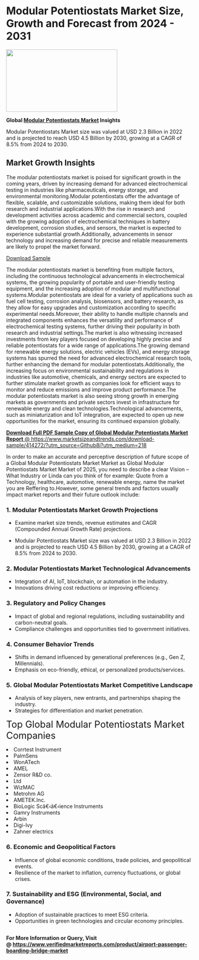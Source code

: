 <H1>Modular Potentiostats Market Size, Growth and Forecast from 2024 - 2031</H1><img class="aligncenter size-medium wp-image-584254" src="https://thirdeyenews.in/wp-content/uploads/2024/09/Global-Market-Research-300x168.jpeg" alt="" width="300" height="168" /><p><strong>Global&nbsp;<a href="https://www.marketsizeandtrends.com/download-sample/414272/?utm_source=Github8j?utm_medium=218">Modular Potentiostats Market</a> Insights</strong></p><p>Modular Potentiostats Market size was valued at USD 2.3 Billion in 2022 and is projected to reach USD 4.5 Billion by 2030, growing at a CAGR of 8.5% from 2024 to 2030.</p><p><h2>Market Growth Insights</h2> <p>The modular potentiostats market is poised for significant growth in the coming years, driven by increasing demand for advanced electrochemical testing in industries like pharmaceuticals, energy storage, and environmental monitoring.Modular potentiostats offer the advantage of flexible, scalable, and customizable solutions, making them ideal for both research and industrial applications.With the rise in research and development activities across academic and commercial sectors, coupled with the growing adoption of electrochemical techniques in battery development, corrosion studies, and sensors, the market is expected to experience substantial growth.Additionally, advancements in sensor technology and increasing demand for precise and reliable measurements are likely to propel the market forward.</p> <p><a href="#">Download Sample</a></p> <p>The modular potentiostats market is benefiting from multiple factors, including the continuous technological advancements in electrochemical systems, the growing popularity of portable and user-friendly testing equipment, and the increasing adoption of modular and multifunctional systems.Modular potentiostats are ideal for a variety of applications such as fuel cell testing, corrosion analysis, biosensors, and battery research, as they allow for easy upgrades and customization according to specific experimental needs.Moreover, their ability to handle multiple channels and integrated components enhances the versatility and performance of electrochemical testing systems, further driving their popularity in both research and industrial settings.The market is also witnessing increased investments from key players focused on developing highly precise and reliable potentiostats for a wide range of applications.The growing demand for renewable energy solutions, electric vehicles (EVs), and energy storage systems has spurred the need for advanced electrochemical research tools, further enhancing the demand for modular potentiostats.Additionally, the increasing focus on environmental sustainability and regulations in industries like automotive, chemicals, and energy sectors are expected to further stimulate market growth as companies look for efficient ways to monitor and reduce emissions and improve product performance.The modular potentiostats market is also seeing strong growth in emerging markets as governments and private sectors invest in infrastructure for renewable energy and clean technologies.Technological advancements, such as miniaturization and IoT integration, are expected to open up new opportunities for the market, ensuring its continued expansion globally.<p><a href="#"></p><p><span class=""><strong>Download Full PDF Sample Copy of Global Modular Potentiostats Market Report</strong> @ <a href="https://www.marketsizeandtrends.com/download-sample/414272/?utm_source=Github8j?utm_medium=218" target="_blank">https://www.marketsizeandtrends.com/download-sample/414272/?utm_source=Github8j?utm_medium=218</a></span></p><p>In order to make an accurate and perceptive description of future scope of a Global&nbsp;Modular Potentiostats Market Market as Global&nbsp;Modular Potentiostats Market Market of 2025, you need to describe a clear Vision &ndash; What Industry or Linda can you think of for example: Quote from a Technology, healthcare, automotive, renewable energy, name the market you are Reffering to.However, some general trends and factors usually impact market reports and their future outlook include:</p><h3>1.&nbsp;<strong>Modular Potentiostats Market Growth Projections</strong></h3><ul><li>Examine market size trends, revenue estimates and CAGR (Compounded Annual Growth Rate) projections.</li><li><p>Modular Potentiostats Market size was valued at USD 2.3 Billion in 2022 and is projected to reach USD 4.5 Billion by 2030, growing at a CAGR of 8.5% from 2024 to 2030.</p></li></ul><h3>2.&nbsp;<strong>Modular Potentiostats Market Technological Advancements</strong></h3><ul><li>Integration of AI, IoT, blockchain, or automation in the industry.</li><li>Innovations driving cost reductions or improving efficiency.</li></ul><h3>3.&nbsp;<strong>Regulatory and Policy Changes</strong></h3><ul><li>Impact of global and regional regulations, including sustainability and carbon-neutral goals.</li><li>Compliance challenges and opportunities tied to government initiatives.</li></ul><h3>4.&nbsp;<strong>Consumer Behavior Trends</strong></h3><ul><li>Shifts in demand influenced by generational preferences (e.g., Gen Z, Millennials).</li><li>Emphasis on eco-friendly, ethical, or personalized products/services.</li></ul><h3>5.&nbsp;<strong>Global Modular Potentiostats Market Competitive Landscape</strong></h3><ul><li>Analysis of key players, new entrants, and partnerships shaping the industry.</li><li>Strategies for differentiation and market penetration.</li></ul><p data-pm-slice="1 1 []"><span style="color: inherit; font-family: inherit; font-size: 25px;">Top Global Modular Potentiostats Market Companies</span></p><div class="" data-test-id=""><p><li>Corrtest Instrument</li><li> PalmSens</li><li> WonATech</li><li> AMEL</li><li> Zensor R&D co.</li><li>Ltd</li><li> WizMAC</li><li> Metrohm AG</li><li> AMETEK.Inc.</li><li> BioLogic Scâ€‹â€‹ience Instruments</li><li> Gamry Instruments</li><li> Arbin</li><li> Digi-Ivy</li><li> Zahner electrics</li></p></div><h3>6.&nbsp;<strong>Economic and Geopolitical Factors</strong></h3><ul><li>Influence of global economic conditions, trade policies, and geopolitical events.</li><li>Resilience of the market to inflation, currency fluctuations, or global crises.</li></ul><h3>7.&nbsp;<strong>Sustainability and ESG (Environmental, Social, and Governance)</strong></h3><ul><li>Adoption of sustainable practices to meet ESG criteria.</li><li>Opportunities in green technologies and circular economy principles.</li></ul><h2><strong style="font-size: 14px;">For More Information or Query, Visit @&nbsp;</strong><a style="background-color: #ffffff; font-size: 14px;" href="https://www.marketsizeandtrends.com/report/modular-potentiostats-market/" target="_blank">https://www.verifiedmarketreports.com/product/airport-passenger-boarding-bridge-market</a></h2>